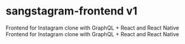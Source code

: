 # sangstagram-frontend v1

Frontend for Instagram clone with GraphQL + React and React Native
Frontend for Instagram clone with GraphQL + React and React Native